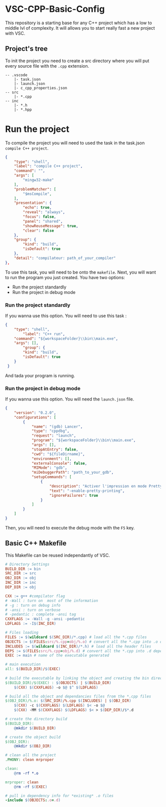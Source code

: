 # VSC-CPP-Basic-Config
This repository is a starting base for any C++ project which has a low to middle lvl of complexity.
It will allows you to start really fast a new project with VSC.
## Project's tree
To init the project you need to create a src directory where you will put every source file with the `.cpp` extension.
```tree
-- .vscode
	|- task.json
	|- launch.json
	|- c_cpp_properties.json
-- src
	|- *.cpp
-- inc
	|- *.h
	|- *.hpp
```
# Run the project
To compile the project you will need to used the task in the task.json `compile C++ project`.
```json
{
	"type": "shell",
	"label": "compile C++ project",
	"command": "",
	"args": [
		"mingw32-make"
	],
	"problemMatcher": [
		"$msCompile",
	],
	"presentation": {
		"echo": true,
		"reveal": "always",
		"focus": false,
		"panel": "shared",
		"showReuseMessage": true,
		"clear": false
	},
	"group": {
		"kind": "build",
		"isDefault": true
	},
	"detail": "compilateur: path_of_your_compiler"
},
```
To use this task, you will need to be onto the `makefile`.
Next, you will want to run the program you just created. You have two options:
- Run the project standardly
- Run the project in debug mode
### Run the project standardly
If you wanna use this option. You will need to use this task :
```json
{
   	"type": "shell",
    	"label": "C++ run",
	"command": "${workspaceFolder}\\bin\\main.exe",
	"args": [],
    	"group": {
		"kind": "build",
		"isDefault": true
	}
 }
```
And tada your program is running. 
### Run the project in debug mode
If you wanna use this option. You will need the `launch.json` file.
```json
{
    "version": "0.2.0",
    "configurations": [
        {
            "name": "(gdb) Lancer",
            "type": "cppdbg",
            "request": "launch",
            "program": "${workspaceFolder}\\bin\\main.exe",
            "args": [],
            "stopAtEntry": false,
            "cwd": "${fileDirname}",
            "environment": [],
            "externalConsole": false,
            "MIMode": "gdb",
            "miDebuggerPath": "path_to_your_gdb",
            "setupCommands": [
                {
                    "description": "Activer l'impression en mode Pretty pour gdb",
                    "text": "-enable-pretty-printing",
                    "ignoreFailures": true
                }
            ]
        }
    ]
}
```
Then, you will need to execute the debug mode with the `F5` key.
## Basic C++ Makefile
This Makefile can be reused independantly of VSC.
```makefile
# Directory Settings
BUILD_DIR := bin
SRC_DIR := src
OBJ_DIR := obj
INC_DIR := inc
DEP_DIR := obj

CXX := g++ #compilator flag
# -Wall : turn on  most of the information
# -g : turn on debug info
# -ansi : turn on verbose
# -pedantic : complete -ansi tag
CXXFLAGS := -Wall -g -ansi -pedantic
LDFLAGS := -I$(INC_DIR)

# Files loading
FILES := $(wildcard $(SRC_DIR)/*.cpp) # load all the *.cpp files
OBJECTS := $(FILES:src/%.cpp=obj/%.o) # convert all the *.cpp into .o object inside the ./obj/ directory
INCLUDES := $(wildcard $(INC_DIR)/*.h) # load all the header files
DEPS := $(FILES:src/%.cpp=obj/%.d) # convert all the *.cpp into .d dependancies inside the ./obj/ directory
EXEC := main # name of the executable generated

# main execution
all: $(BUILD_DIR)/$(EXEC)
	
# build the executable by linking the object and creating the bin directory if not already created
$(BUILD_DIR)/$(EXEC) : $(OBJECTS) | $(BUILD_DIR)
	$(CXX) $(CXXFLAGS) -o $@ $^ $(LDFLAGS)

# build all the object and dependancies files from the *.cpp files
$(OBJ_DIR)/%.o: $(SRC_DIR)/%.cpp $(INCLUDES) | $(OBJ_DIR)
	$(CXX) -c $(CXXFLAGS) $(LDFLAGS) $< -o $@
	$(CXX) -MM $(CXXFLAGS) $(LDFLAGS) $< > $(DEP_DIR)/$*.d

# create the directory build
$(BUILD_DIR):
	@mkdir $(BUILD_DIR)

# create the object build
$(OBJ_DIR):
	@mkdir $(OBJ_DIR)

# clean all the project
.PHONY: clean mrproper

clean:
	@rm -rf *.o

mrproper: clean
	@rm -rf $(EXEC)

# pull in dependency info for *existing* .o files
-include $(OBJECTS:.o=.d)
```
